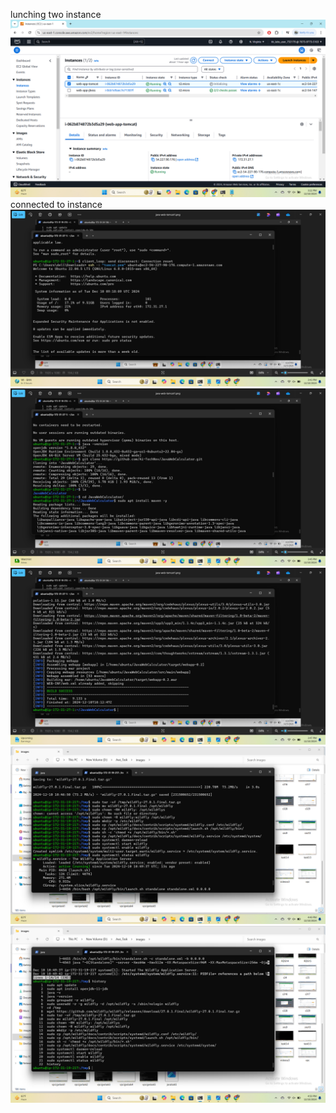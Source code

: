   
  lunching two instance
  ![preview](images/javatask1.png)
  connected to instance 
   ![preview](images/javatask2.png)
    ![preview](images/javatask3.png)
     ![preview](images/javatask4.png)
      ![preview](images/javatask5.png)
       ![preview](images/javatask6.png)
        